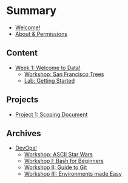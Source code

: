 # Summary

* [Welcome!](README.md)
* [About & Permissions](tools/about/ABOUT.md)

## Content
* [Week 1: Welcome to Data!](week-1/README.md)    
    * [Workshop: San Francisco Trees](week-1/workshop/README.md)     
    * [Lab: Getting Started](week-1/lab/README.md) 

<!--    
* [Week 2: Pandas!](week-2/README.md)    
    * [Workshop: IMDB & UFOs](week-2/workshop/README.md)     
    * [Lab: Gap Inc. Sales](week-2/lab/README.md)  
    
* [Week 3: Data Cleaning!](week-3/README.md)    
    * [Workshop: Harry Potter and the Notebook of Secrets](week-3/workshop/README.md)     
    * [Lab: Gap Inc. Sales](week-3/lab/README.md)  
    
* [Week 4: Data Viz!](week-4/README.md)    
    * [Workshop: Airbnb Listings](week-4/workshop/README.md)     
    * [Lab: Node Welcome Survey](week-4/lab/README.md)  
        
* [Week 6: Machine Learning!](week-6/README.md)    
    * [Workshop I: Human Intuition](week-6/workshop/intro-ml.md)    
    * [Workshop II: Heart Disease](week-6/workshop/README.md)     
    * [Lab: Predict Node Majors](week-6/lab/README.md)  

* [Week 7: Algorithms!](week-7/README.md)    
    * [Workshop I: Decision Trees](week-7/workshop/README.md)    
    * [Workshop II: K-Nearest Neighbors](week-7/workshop/README.md)     
    * [Lab: Trees Under the Hood](week-7/lab/README.md)  

* [Week 8: Tuning Models!](week-8/README.md)    
    * [Workshop: Classification Metrics](week-8/workshop/README.md)    

* [Week 9: NLP & Scraping!](week-9/README.md)    
    * [Workshop I: Web Scraping](week-9/workshop/README.md)    
    * [Workshop II: Sentiment Analysis](week-9/workshop/README.md)     

* [Week 10: Show & Tell!](week-10/README.md)    

-->

## Projects
* [Project 1: Scoping Document](projects/project-1/scoping.md)  
<!--
* [Project 2: Impact EDA](projects/project-2/README.md)    

* [Project 3: Impact ML](projects/project-3/README.md)    
-->

## Archives

* [DevOps!](archives/devops/README.md)    
    * [Workshop: ASCII Star Wars](archives/devops/workshop/README.md)     
    * [Workshop I: Bash for Beginners](archives/devops/workshop/bash.md)    
    * [Workshop II: Guide to Git](archives/devops/workshop/git.md)    
    * [Workshop III: Environments made Easy](archives/devops/workshop/venv.md)    